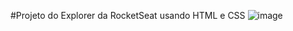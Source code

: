 #Projeto do Explorer da RocketSeat usando HTML e CSS
![image](https://github.com/user-attachments/assets/97007c0e-a885-4eba-b965-9e01f0ee217b)
